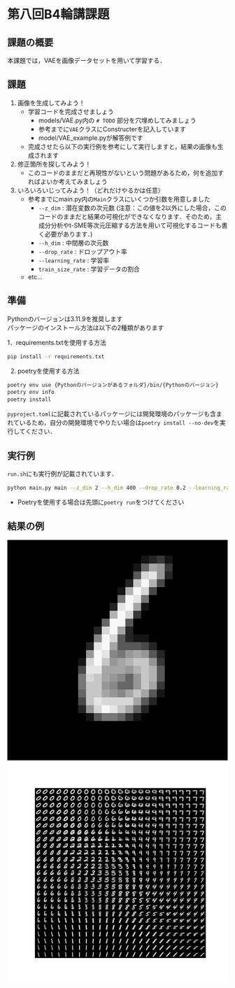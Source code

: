 # 第八回B4輪講課題



## 課題の概要

本課題では，VAEを画像データセットを用いて学習する．



## 課題

1. 画像を生成してみよう！
    - 学習コードを完成させましょう
        - models/VAE.py内の `# TODO` 部分を穴埋めしてみましょう
        - 参考までに`VAE`クラスにConstructerを記入しています
        - model/VAE_example.pyが解答例です
    - 完成させたら以下の実行例を参考にして実行しますと，結果の画像も生成されます
2. 修正箇所を探してみよう！
    - このコードのままだと再現性がないという問題があるため，何を追加すればよいか考えてみましょう
3. いろいろいじってみよう！（どれだけやるかは任意）
    - 参考までにmain.py内の`Main`クラスにいくつか引数を用意しました
        - `--z_dim` : 潜在変数の次元数 (注意：この値を2以外にした場合，このコードのままだと結果の可視化ができなくなります．そのため，主成分分析やt-SME等次元圧縮する方法を用いて可視化するコードも書く必要があります．)
        - `--h_dim` : 中間層の次元数
        - `--drop_rate` : ドロップアウト率
        - `--learning_rate` : 学習率
        - `train_size_rate` : 学習データの割合
    - etc...


## 準備
Pythonのバージョンは3.11.9を推奨します <br>
パッケージのインストール方法は以下の2種類があります

1．requirements.txtを使用する方法
```sh
pip install -r requirements.txt
```

2. poetryを使用する方法
```sh
poetry env use {Pythonのバージョンがあるフォルダ}/bin/{Pythonのバージョン}
poetry env info
poetry install 
```
`pyproject.toml`に記載されているパッケージには開発環境のパッケージも含まれているため，自分の開発環境でやりたい場合は`poetry install --no-dev`を実行してください．

## 実行例
`run.sh`にも実行例が記載されています．
```sh
python main.py main --z_dim 2 --h_dim 400 --drop_rate 0.2 --learning_rate 0.001 --train_size_rate 0.8
```

- Poetryを使用する場合は先頭に`poetry run`をつけてください

## 結果の例

![Result1](images/walkthrough/z_2_0.gif)
![Result2](images/lattice_point/z_2.png)


